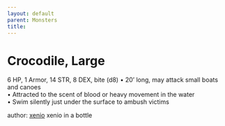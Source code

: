 ```yaml
---
layout: default
parent: Monsters 
title: 
--- 
```

# Crocodile, Large
6 HP, 1 Armor, 14 STR, 8 DEX, bite (d8)
• 20’ long, may attack small boats and canoes  
• Attracted to the scent of blood or heavy movement in the water  
• Swim silently just under the surface to ambush victims  




author: [xenio](https://xenioinabottle.blogspot.com/2021/02/classic-monsters-for-cairnito-part-1.html) xenio in a bottle


